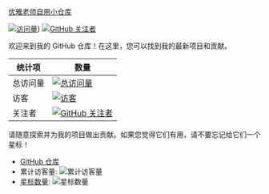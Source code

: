 [优雅老师自用小仓库](https://t.me/EyesOnHazel)

[![访问量](https://komarev.com/ghpvc/?username=Yu9191)](https://github.com/AlookB/qx))
[![GitHub 关注者](https://img.shields.io/github/followers/Yu9191?style=social)](https://github.com/AlookB/qx)

欢迎来到我的 GitHub 仓库！在这里，您可以找到我的最新项目和贡献。

| 统计项   | 数量                                                                 |
| -------- | -------------------------------------------------------------------- |
| 总访问量 | [![总访问量](https://komarev.com/ghpvc/?username=Yu9191)](https://github.com/Yu9191) |
| 访客     | [![访客](https://visitor-badge.glitch.me/badge?page_id=Yu9191.Yu9191)](https://github.com/Yu9191) |
| 关注者   | [![GitHub 关注者](https://img.shields.io/github/followers/Yu9191?style=social)](https://github.com/Yu9191) |

请随意探索并为我的项目做出贡献。如果您觉得它们有用，请不要忘记给它们一个星标！

- [GitHub 仓库](https://github.com/Yu9191)
- 累计访客量: ![累计访客量](https://profile-counter.glitch.me/Yu9191/count.svg)
- [星标数量](https://img.shields.io/github/stars/Yu9191/Rewrite?style=social): ![星标数量](https://img.shields.io/github/stars/Yu9191/Rewrite?style=social)

